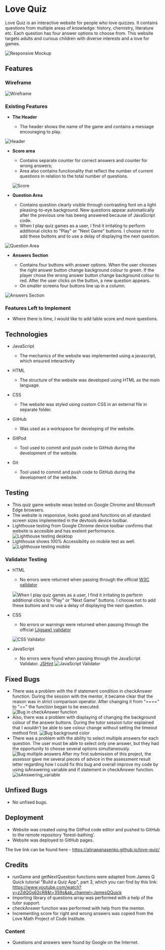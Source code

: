# Love Quiz

Love Quiz is an interactive website for people who love quizzes.
It contains questions from multiple areas of knowledge: history, chemistry, literature etc. Each question has four answer options to choose from.
This website targets adults and curious children with diverse interests and a love for games.

![Responsive Mockup](assets/images/mockup.png)

## Features 

### Wireframe

![Wireframe](assets/images/wireframe.png)

### Existing Features

- __The Header__

  - The header shows the name of the game and contains a message encouraging to play.

![Header](assets/images/header.png)

- __Score area__

  - Contains separate counter for correct answers and counter for wrong answers;
  - Area also contains functionality that reflect the number of current questions in relation to the total number of questions.

  ![Score](assets/images/score.png)

- __Question Area__

  - Contains question clearly visible through contrasting font on a light pleasing-to-eye background. New questions appear automatically after the previous one has beeng answered because of JavaScript code.
  - When I play quiz games as a user, I find it irritating to perform additional clicks to "Play" or "Next Game" buttons. I choose not to add these buttons and to use a delay of displaying the next question.

![Question Area](assets/images/question.png)

- __Answers Section__

  - Contains four buttons with answer options. When the user chooses the right answer button change background colour to green. If the player chose the wrong answer button change background colour to red. After the user clicks on the button, a new question appears.
  - On smaller screens four buttons line up in a column.

![Answers Section](assets/images/answers.png)

### Features Left to Implement
- Where there is time, I would like to add table score and more questions. 


## Technologies

- JavaScript
  - The mechanics of the website was implemented using a javascript, which ensured interactivity

- HTML
  - The structure of the website was developed using HTML as the main language.

- CSS
  - The website was styled using custom CSS in an external file in separate folder.

- GitHub
  - Was used as a workspace for developing of the website.

- GitPod
  - Tool used to commit and push code to GitHub during the development of the website.

- Git
  - Tool used to commit and push code to GitHub during the development of the website.



## Testing 

- This quiz game website weas tested on Google Chrome and Microsoft Edge browsers.
- The website is responsive, looks good and functions on all standard screen sizes implemented in the devtools device toolbar.
- Lighthouse testing from Google Chrome device toolbar confirms that website is accesible and has exelent performance.
![Lighthouse testing desktop](assets/images/lighthouse_desktop.png)
- Lighthouse shows 100% Accessibility on mobile test as well.
![Lighthouse testing mobile](assets/images/lighthouse_mobile.png)


### Validator Testing 

- HTML
  - No errors were returned when passing through the official [W3C validator](https://validator.w3.org)

  <img src="assets/images/HTML_Validator.png">When I play quiz games as a user, I find it irritating to perform additional clicks to "Play" or "Next Game" buttons. I choose not to add these buttons and to use a delay of displaying the next question.


- CSS
  - No errors or warnings were returned when passing through the official [(Jigsaw) validator](https://jigsaw.w3.org/css-validator/)

  ![CSS Validator](assets/images/CSS_Validator.png)

- JavaScript
  - No errors were found when passing through the JavaScript Validator.
[JSHint](https://jshint.com/)
 ![JavaScript Validator](assets/images/JS_Validator.png)

## Fixed Bugs 
- There was a problem with the if statement condition in checkAnswer function. During the session with the mentor, it became clear that the reason was in strict comparison operator. After changing it from "====" to "==" the function began to be executed.
![Bug in checkAnswer function](assets/images/if_statement.png)
- Also, there was a problem with displaying of changing the background colour of the answer buttons. During the tutor session tutor explained that I wouldn't be able to see colour change without setting the timeout method first.
![Bug background color](assets/images/timeout.png)
- There was a problem with the ability to select multiple answers for each question. The user must be able to select only one answer, but they had the opportunity to choose several options simultaneously.
![Bug multiple answers](assets/images/bug_multiple_answers.png)
After my first submission of this project, the assessor gave me several pieces of advice in the assessment result letter regarding how I could fix this bug and overall improve my code by using isAnswering variable and if statement in checkAnswer function.
![isAnswering_variable](assets/images/isanswering_variable.png)


## Unfixed Bugs
- No unfixed bugs.

## Deployment

- Website was created using the GitPod code editor and pushed to GitHub to the remote repository ‘forest-bathing’.
- Website was deployed to GitHub pages.

The live link can be found here - https://alinapanasenko.github.io/love-quiz/


## Credits 

- runGame and getNextQuestion functions were adapted from James Q Quick tutorial "Build a Quiz App", part 3, which you can find by this link: 
https://www.youtube.com/watch?v=zZdQGs62cR8&t=359s&ab_channel=JamesQQuick
- Importing library of questions array was performed with a help of the tutor support.
- checkAnswer function was performed with help from the mentor.
- Incrementing score for right and wrong answers was copied from the Love Math Project of Code Institute.

### Content 

- Questions and answers were found by Google on the Internet.
